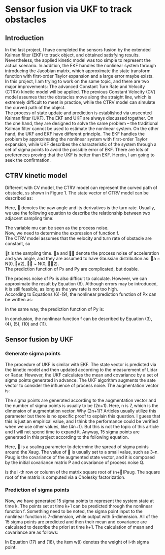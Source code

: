 # Sensor fusion via UKF to track obstacles

## Introduction

In the last project, I have completed the sensors fusion by the extended Kalman filter (EKF) to track object, and obtained satisfying results. Nevertheless, the applied kinetic model was too simple to represent the actual scenario. In addition, the EKF handles the nonlinear system through introducing the Jacobian matrix, which approximate the state transform function with first-order Taylor expansion and a large error maybe exists.  
In this project, I am trying to work on the same topic, and there are two major improvements:
The advanced Constant Turn Rate and Velocity (CTRV) kinetic model will be applied. The previous Constant Velocity (CV) model assumes that the obstacles move along the straight line, which is extremely difficult to meet in practice, while the CTRV model can simulate the curved path of the object.   
The process of state update and prediction is established via unscented Kalman filter (UKF). The EKF and UKF are always discussed together. On the one hand, they are designed to solve the same problem – the traditional Kalman filter cannot be used to estimate the nonlinear system. On the other hand, the UKF and EKF have different principle. The EKF handles the problem by approximating the nonlinear system with first-order Taylor expansion, while UKF describes the characteristic of the system through a set of sigma points to avoid the possible error of EKF. There are lots of preferences proving that the UKF is better than EKF. Herein, I am going to seek the confirmation.   

## CTRV kinetic model

Different with CV model, the CTRV model can represent the curved path of obstacle, ss shown in Figure 1. The state vector of CTRV model can be described as:  


Here,  denotes the yaw angle and its derivatives is the turn rate.
Usually, we use the following equation to describe the relationship between two adjacent sampling time:  

The variable mu can be seen as the process noise.  
Now, we need to determine the expression of function f.  
The CTRV model assumes that the velocity and turn rate of obstacle are constant, so  

t is the sampling time. a and  denote the process noise of acceleration and yaw angle, and they are assumed to have Gaussian distribution as: a ~ N(0, a2),  ~ N(0, 2).  
The prediction function of Px and Py are complicated, but doable.  

The process noise of Px is also difficult to calculate. However, we can approximate the result by Equation (6). Although errors may be introduced, it is still feasible, as long as the yaw rate is not too high.  
According to Equations (6)-(9), the nonlinear prediction function of Px can be written as:  

In the same way, the prediction function of Py is:  

In conclusion, the nonlinear function f can be described by Equation (3), (4), (5), (10) and (11).  

## Sensor fusion by UKF

### Generate sigma points
The procedure of UKF is similar with EKF. The state vector is predicted via the kinetic model and then updated according to the measurement of Lidar or Radar. However, the UKF calculates the mean and covariance by a set of sigma points generated in advance. The UKF algorithm augments the sate vector to consider the influence of process noise. The augmentation vector is:  

The sigma points are generated according to the augmentation vector and the number of sigma points is usually to be (2n+1). Here, n is 7, which is the dimension of augmentation vector. Why (2n+1)? Articles usually utilize this parameter but there is no specific proof to explain this question. I guess that this is just an empirical value, and I think the performance could be verified when we use other values, like (4n+1). But this is not the topic of this article and I will not spend time to expand it. Anyway, 15 sigma points are generated in this project according to the following equation.  

Here,  is a scaling parameter to determine the spread of sigma points around the Xaug. The value of  is usually set to a small value, such as 3-n. Paug is the covariance of the augmented state vector, and it is composed by the initial covariance matrix P and covariance of process noise Q.  


is the i-th row or column of the matrix square root of (n+)Paug. The square root of the matrix is computed via a Cholesky factorization.  

### Prediction of sigma points
Now, we have generated 15 sigma points to represent the system state at time k. The points set at time k+1 can be predicted through the nonlinear function f. Something need to be noted, the sigma point input to the nonlinear function is 7-dimension, while output with 5-dimension. All of the 15 sigma points are predicted and then their mean and covariance are calculated to describe the priori at time k+1. The calculation of mean and covariance are as follows:  

In Equation (17) and (18), the item w(i) denotes the weight of i-th sigma point.  

  
